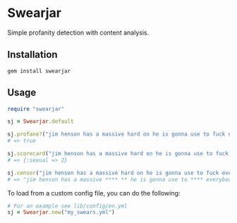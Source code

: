# Swearjar

Simple profanity detection with content analysis.

## Installation

`gem install swearjar`

## Usage

```ruby
require "swearjar"

sj = Swearjar.default

sj.profane?("jim henson has a massive hard on he is gonna use to fuck everybody")
# => true

sj.scorecard("jim henson has a massive hard on he is gonna use to fuck everybody")
# => {:sexual => 2}

sj.censor("jim henson has a massive hard on he is gonna use to fuck everybody")
# => "jim henson has a massive **** ** he is gonna use to **** everybody"
```

To load from a custom config file, you can do the following:

```ruby
# For an example see lib/config/en.yml
sj = Swearjar.new("my_swears.yml")
```
